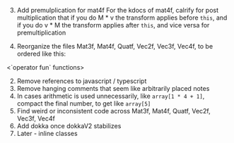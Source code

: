 3. Add premulplication for mat4f
For the kdocs of mat4f, calrify for post multiplication that if you do M * v the transform applies before `this`, and 
if you do v * M the transform applies after `this`, and vice versa for premultiplication

1. Reorganize the files Mat3f, Mat4f, Quatf, Vec2f, Vec3f, Vec4f, to be ordered like this:
<secondary constructors>
<companion object>
    <constants>
    <static builders>
    <static functions>
</companion object>
<`operator fun` functions>
<functions with 0 parameters>
<functions with 1 parameter>
<functions with 2 parameters>
<functions with 3 or more parameters>

2. Remove references to javascript / typescript
3. Remove hanging comments that seem like arbitrarily placed notes
4. In cases arithmetic is used unnecessarily, like `array[1 * 4 + 1]`, compact the final number, to get like `array[5]`
5. Find weird or inconsistent code across Mat3f, Mat4f, Quatf, Vec2f, Vec3f, Vec4f
7. Add dokka once dokkaV2 stabilizes
8. Later - inline classes